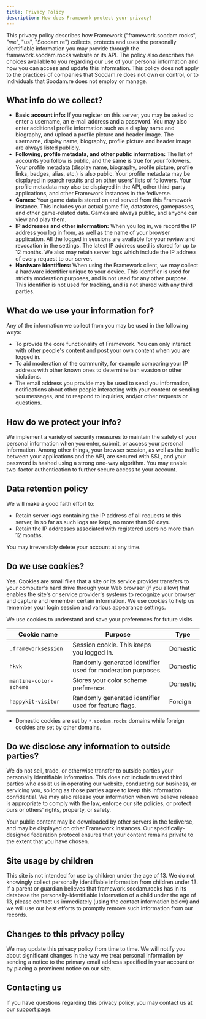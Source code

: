 ```yaml
---
title: Privacy Policy
description: How does Framework protect your privacy?
---
```


This privacy policy describes how Framework ("framework.soodam.rocks", "we", "us", "Soodam.re") collects,
protects and uses the personally identifiable information you may provide through the
framework.soodam.rocks website or its API. The policy also describes the choices available to you
regarding our use of your personal information and how you can access and update this information. This policy
does not apply to the practices of companies that Soodam.re does not own or control, or to
individuals that Soodam.re does not employ or manage.

## What info do we collect?

- **Basic account info:** If you register on this server, you may be asked to enter a username, an e-mail address and a
  password. You may also enter additional profile information such as a display name and biography,
  and upload a profile picture and header image. The username, display name, biography, profile
  picture and header image are always listed publicly.
- **Following, profile metadata, and other public information:** The list of accounts you follow is public, and
  the same is true for your followers. Your profile metadata (display name, biography, profile picture,
  profile links, badges, alias, etc.) is also public. Your profile metadata may be displayed in search
  results and on other users' lists of followers. Your profile metadata may also be displayed in the
  API, other third-party applications, and other Framework instances in the fediverse.
- **Games:** Your game data is stored on and served from this Framework instance. This includes your
  actual game file, datastores, gamepasses, and other game-related data. Games are always public,
  and anyone can view and play them.
- **IP addresses and other information:** When you log in, we record the IP address you log in from,
  as well as the name of your browser application. All the logged in sessions are available for your
  review and revocation in the settings. The latest IP address used is stored for up to 12 months.
  We also may retain server logs which include the IP address of every request to our server.
- **Hardware identifiers:** When using the Framework client, we may collect a hardware identifier
  unique to your device. This identifier is used for strictly moderation purposes, and is not used
  for any other purpose. This identifier is not used for tracking, and is not shared with any third
  parties.

## What do we use your information for?

Any of the information we collect from you may be used in the following ways:

- To provide the core functionality of Framework. You can only interact with other people's content
  and post your own content when you are logged in.
- To aid moderation of the community, for example comparing your IP address with other known ones to
  determine ban evasion or other violations.
- The email address you provide may be used to send you information, notifications about other people
  interacting with your content or sending you messages, and to respond to inquiries, and/or other
  requests or questions.

## How do we protect your info?

We implement a variety of security measures to maintain the safety of your personal information
when you enter, submit, or access your personal information. Among other things, your browser session,
as well as the traffic between your applications and the API, are secured with SSL, and your password
is hashed using a strong one-way algorithm. You may enable two-factor authentication to further secure
access to your account.

## Data retention policy

We will make a good faith effort to:

- Retain server logs containing the IP address of all requests to this server, in so far as such logs
  are kept, no more than 90 days.
- Retain the IP addresses associated with registered users no more than 12 months.

You may irreversibly delete your account at any time.

## Do we use cookies?

Yes. Cookies are small files that a site or its service provider transfers to your computer's hard
drive through your Web browser (if you allow) that enables the site's or service provider's systems
to recognize your browser and capture and remember certain information. We use cookies to help us
remember your login session and various appearance settings.

We use cookies to understand and save your preferences for future visits.

| Cookie name            | Purpose                                                     | Type     |
| ---------------------- | ----------------------------------------------------------- | -------- |
| `.frameworksession`    | Session cookie. This keeps you logged in.                   | Domestic |
| `hkvk`                 | Randomly generated identifier used for moderation purposes. | Domestic |
| `mantine-color-scheme` | Stores your color scheme preference.                        | Domestic |
| `happykit-visitor`     | Randomly generated identifier used for feature flags.       | Foreign  |

- Domestic cookies are set by `*.soodam.rocks` domains while foreign cookies are set by other domains.

## Do we disclose any information to outside parties?

We do not sell, trade, or otherwise transfer to outside parties your personally identifiable
information. This does not include trusted third parties who assist us in operating our website,
conducting our business, or servicing you, so long as those parties agree to keep this information
confidential. We may also release your information when we believe release is appropriate to comply
with the law, enforce our site policies, or protect ours or others' rights, property, or safety.

Your public content may be downloaded by other servers in the fediverse, and may be displayed on
other Framework instances. Our specifically-designed federation protocol ensures that your content
remains private to the extent that you have chosen.

## Site usage by children

This site is not intended for use by children under the age of 13. We do not knowingly collect
personally identifiable information from children under 13. If a parent or guardian believes that
framework.soodam.rocks has in its database the personally-identifiable information of a child under
the age of 13, please contact us immediately (using the contact information below) and we will use
our best efforts to promptly remove such information from our records.

## Changes to this privacy policy

We may update this privacy policy from time to time. We will notify you about significant changes
in the way we treat personal information by sending a notice to the primary email address specified
in your account or by placing a prominent notice on our site.

## Contacting us

If you have questions regarding this privacy policy, you may contact us at our [support page](https://framework.soodam.rocks/support).
